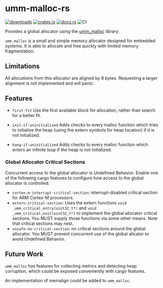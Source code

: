 # umm-malloc-rs

[![downloads](https://img.shields.io/crates/d/umm-malloc.svg)](https://crates.io/crates/umm-malloc)
[![crates.io](https://img.shields.io/crates/v/umm-malloc.svg)](https://crates.io/crates/umm-malloc)
[![docs.rs](https://docs.rs/umm-malloc/badge.svg)](https://docs.rs/umm-malloc)
![CI](https://github.com/mattico/umm-malloc-rs/workflows/Rust/badge.svg)

Provides a global allocator using the [umm_malloc][0] library.

`umm_malloc` is a small and simple memory allocator designed for embedded systems.
It is able to allocate and free quickly with limited memory fragmentation.

## Limitations

All allocations from this allocator are aligned by 8 bytes.
Requesting a larger alignment is not implemented and will panic.

## Features

- `first-fit`
  Use the first available block for allocation, rather than search for a better fit.

- `init-if-uninitialized`
  Adds checks to every malloc function which tries to initialize the heap (using the extern symbols for heap location)
  if it is not initialized.

- `hang-if-uninitialized`
  Adds checks to every malloc function which enters an infinite loop if the heap is not initialized.

### Global Allocator Critical Sections

Concurrent access to the global allocator is Undefined Behavior. Enable one of the following cargo features to configure
how access to the global allocator is controlled.

- `cortex-m-interrupt-critical-section`: interrupt-disabled critical section for ARM Cortex-M processors.
- `extern-critical-section`: Uses the extern functions `void _umm_critical_entry(uint32_t*)` and 
  `void _umm_critical_exit(uint32_t*)` to implement the global allocator critical sections. You MUST supply those
  functions via some other means. Note that critical sections may nest.
- `unsafe-no-critical-section`: no critical sections around the global allocator. You MUST prevent concurrent use
  of the global allcator to avoid Undefined Behavior.

## Future Work

`umm_malloc` has features for collecting metrics and detecting heap corruption, 
which could be exposed conveniently with cargo features.

An implementation of memalign could be added to `umm_malloc`.

[0]: https://github.com/rhempel/umm_malloc